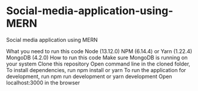 # Social-media-application-using-MERN
Social media application using MERN

What you need to run this code
Node (13.12.0)
NPM (6.14.4) or Yarn (1.22.4)
MongoDB (4.2.0)
How to run this code
Make sure MongoDB is running on your system
Clone this repository
Open command line in the cloned folder,
To install dependencies, run npm install or yarn
To run the application for development, run npm run development or yarn development
Open localhost:3000 in the browser
